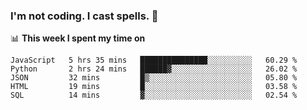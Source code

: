 ### I'm not coding. I cast spells. 🎩

📊 **This week I spent my time on**
<!--START_SECTION:waka-->
```text
JavaScript   5 hrs 35 mins   ███████████████░░░░░░░░░░   60.29 % 
Python       2 hrs 24 mins   ██████▓░░░░░░░░░░░░░░░░░░   26.02 % 
JSON         32 mins         █▒░░░░░░░░░░░░░░░░░░░░░░░   05.80 % 
HTML         19 mins         █░░░░░░░░░░░░░░░░░░░░░░░░   03.58 % 
SQL          14 mins         ▓░░░░░░░░░░░░░░░░░░░░░░░░   02.54 % 
```
<!--END_SECTION:waka-->
